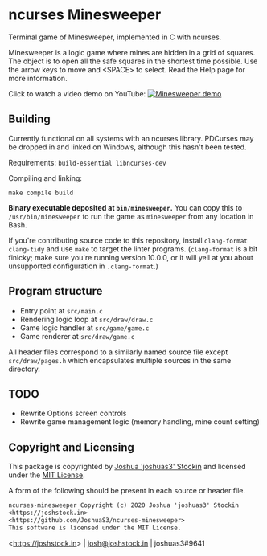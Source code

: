 # ncurses Minesweeper

Terminal game of Minesweeper, implemented in C with ncurses.

Minesweeper is a logic game where mines are hidden in a grid of squares. The
object is to open all the safe squares in the shortest time possible. Use
the arrow keys to move and \<SPACE\> to select. Read the Help page for more
information.

Click to watch a video demo on YouTube:
[![Minesweeper demo](http://img.youtube.com/vi/g7InqPoMShA/maxresdefault.jpg)](http://www.youtube.com/watch?v=g7InqPoMShA "Minesweeper demo")

## Building

Currently functional on all systems with an ncurses library. PDCurses may be
dropped in and linked on Windows, although this hasn't been tested.

Requirements: `build-essential libncurses-dev`

Compiling and linking:
```
make compile build
```

**Binary executable deposited at `bin/minesweeper`.** You can copy this to
`/usr/bin/minesweeper` to run the game as `minesweeper` from any location in
Bash.

If you're contributing source code to this repository, install `clang-format
clang-tidy` and use `make` to target the linter programs. (`clang-format` is
a bit finicky; make sure you're running version 10.0.0, or it will yell at you
about unsupported configuration in `.clang-format`.)

## Program structure

* Entry point at `src/main.c`
* Rendering logic loop at `src/draw/draw.c`
* Game logic handler at `src/game/game.c`
* Game renderer at `src/draw/game.c`

All header files correspond to a similarly named source file except
`src/draw/pages.h` which encapsulates multiple sources in the same directory.

## TODO

* Rewrite Options screen controls
* Rewrite game management logic (memory handling, mine count setting)

## Copyright and Licensing

This package is copyrighted by [Joshua 'joshuas3'
Stockin](https://joshstock.in/) and licensed under the [MIT License](LICENSE).

A form of the following should be present in each source or header file.

```txt
ncurses-minesweeper Copyright (c) 2020 Joshua 'joshuas3' Stockin
<https://joshstock.in>
<https://github.com/JoshuaS3/ncurses-minesweeper>
This software is licensed under the MIT License.
```

&lt;<https://joshstock.in>&gt; | josh@joshstock.in | joshuas3#9641

